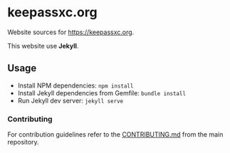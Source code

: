 # keepassxc.org
Website sources for https://keepassxc.org.

This website use **Jekyll**.

## Usage

- Install NPM dependencies: `npm install`
- Install Jekyll dependencies from Gemfile: `bundle install`
- Run Jekyll dev server: `jekyll serve`

### Contributing

For contribution guidelines refer to the [CONTRIBUTING.md](https://github.com/keepassxreboot/keepassxc/blob/develop/.github/CONTRIBUTING.md) from the main repository.
